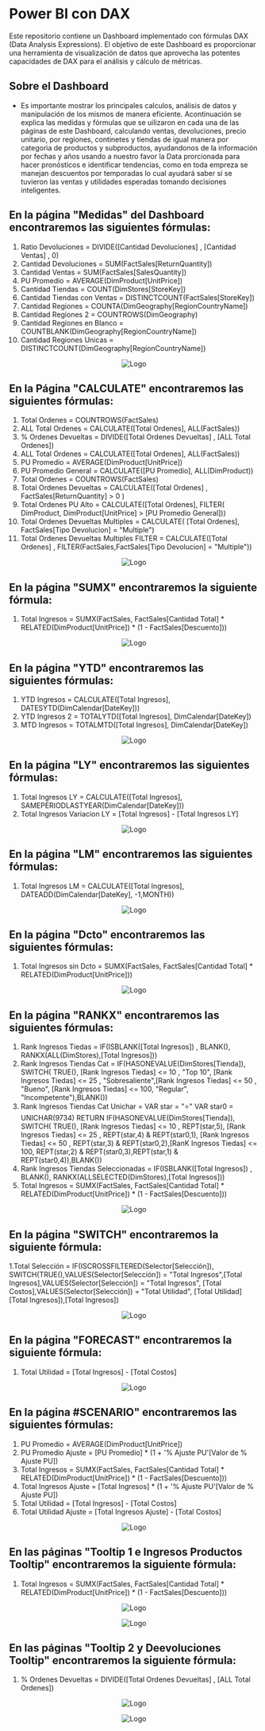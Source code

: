 # Power BI con DAX

Este repositorio contiene un Dashboard implementado con fórmulas DAX (Data Analysis Expressions). El objetivo de este Dashboard es proporcionar una herramienta de visualización de datos que aprovecha las potentes capacidades de DAX para el análisis y cálculo de métricas.


## Sobre el Dashboard

* Es importante mostrar los principales calculos, análisis de datos y manipulación de los mismos de manera eficiente. Acontinuación se explica las medidas y fórmulas que se uilizaron en cada una de las páginas de este Dashboard, calculando ventas, devoluciones, precio unitario, por regiones, continetes y  tiendas de igual manera por categoria de productos y subproductos, ayudandonos de la información por fechas y años usando a nuestro favor la Data prorcionada para hacer pronósticos e identificar tendencias, como en toda empreza se manejan descuentos por temporadas lo cual ayudará saber sí se tuvieron las ventas y utilidades esperadas tomando decisiones inteligentes.



## En la página "Medidas" del Dashboard encontraremos las siguientes fórmulas:

 1. Ratio Devoluciones = DIVIDE([Cantidad Devoluciones] , [Cantidad Ventas] , 0)
 2. Cantidad Devoluciones = SUM(FactSales[ReturnQuantity])
 3. Cantidad Ventas = SUM(FactSales[SalesQuantity])
 4. PU Promedio = AVERAGE(DimProduct[UnitPrice])
 5. Cantidad Tiendas = COUNT(DimStores[StoreKey])
 6. Cantidad Tiendas con Ventas = DISTINCTCOUNT(FactSales[StoreKey])
 7. Cantidad Regiones = COUNTA(DimGeography[RegionCountryName])
 8. Cantidad Regiones 2 = COUNTROWS(DimGeography)
 9. Cantidad Regiones en Blanco = COUNTBLANK(DimGeography[RegionCountryName])
 10. Cantidad Regiones Unicas = DISTINCTCOUNT(DimGeography[RegionCountryName])



<p align="center">
  <img src="https://github.com/dlorenzanaa/bi-introduce-myself/blob/main/Imagenes/Dashboard%20DAX%20_Medidas.png" width="auto" alt="Logo">
</p>



## En la Página "CALCULATE" encontraremos las siguientes fórmulas:

1. Total Ordenes = COUNTROWS(FactSales)
2. ALL Total Ordenes = CALCULATE([Total Ordenes], ALL(FactSales))
3. % Ordenes Devueltas = DIVIDE([Total Ordenes Devueltas] , [ALL Total Ordenes])
4. ALL Total Ordenes = CALCULATE([Total Ordenes], ALL(FactSales))
5. PU Promedio = AVERAGE(DimProduct[UnitPrice])
6. PU Promedio General = CALCULATE([PU Promedio], ALL(DimProduct))
7. Total Ordenes = COUNTROWS(FactSales)
8. Total Ordenes Devueltas = CALCULATE([Total Ordenes] , FactSales[ReturnQuantity] > 0 )
9. Total Ordenes PU Alto = CALCULATE([Total Ordenes], FILTER( DimProduct, DimProduct[UnitPrice] > [PU Promedio General]))
10. Total Ordenes Devueltas Multiples = CALCULATE( [Total Ordenes], FactSales[Tipo Devolucion] = "Multiple")
11. Total Ordenes Devueltas Multiples FILTER = CALCULATE([Total Ordenes] , FILTER(FactSales,FactSales[Tipo Devolucion] =  "Multiple"))



<p align="center">
  <img src="https://github.com/dlorenzanaa/bi-introduce-myself/blob/main/Imagenes/Dashboard%20DAX%20_CALCULATE.png" width="auto" alt="Logo">
</p>



## En la página "SUMX" encontraremos la siguiente fórmula:

1. Total Ingresos = SUMX(FactSales, FactSales[Cantidad Total] * RELATED(DimProduct[UnitPrice]) * (1 - FactSales[Descuento]))



<p align="center">
  <img src="https://github.com/dlorenzanaa/bi-introduce-myself/blob/main/Imagenes/Dashboard%20DAX_SUMX.png" width="auto" alt="Logo">
</p>



## En la página "YTD" encontraremos las siguientes fórmulas:

1. YTD Ingresos = CALCULATE([Total Ingresos], DATESYTD(DimCalendar[DateKey]))
2. YTD Ingresos 2 = TOTALYTD([Total Ingresos], DimCalendar[DateKey])
3. MTD Ingresos = TOTALMTD([Total Ingresos], DimCalendar[DateKey])



<p align="center">
  <img src="https://github.com/dlorenzanaa/bi-introduce-myself/blob/main/Imagenes/Dashboard%20DAX_YTD.png" width="auto" alt="Logo">
</p>



## En la página "LY" encontraremos las siguientes fórmulas:

1. Total Ingresos LY = CALCULATE([Total Ingresos], SAMEPERIODLASTYEAR(DimCalendar[DateKey]))
2. Total Ingresos Variacion LY = [Total Ingresos] - [Total Ingresos LY]



<p align="center">
  <img src="https://github.com/dlorenzanaa/bi-introduce-myself/blob/main/Imagenes/Dashboard%20DAX%20_LY.png" width="auto" alt="Logo">
</p>




## En la página "LM" encontraremos las siguientes fórmulas:

1. Total Ingresos LM = CALCULATE([Total Ingresos], DATEADD(DimCalendar[DateKey], -1,MONTH))


<p align="center">
  <img src="https://github.com/dlorenzanaa/bi-introduce-myself/blob/main/Imagenes/Dashboard%20DAX_LM.png" width="auto" alt="Logo">
</p>


## En la página "Dcto" encontraremos las siguientes fórmulas:

1. Total Ingresos sin Dcto = SUMX(FactSales, FactSales[Cantidad Total] * RELATED(DimProduct[UnitPrice]))



<p align="center">
  <img src="https://github.com/dlorenzanaa/bi-introduce-myself/blob/main/Imagenes/Dashboard%20DAX%20_Dcto.png" width="auto" alt="Logo">
</p>



## En la página "RANKX" encontraremos las siguientes fórmulas:

1. Rank Ingresos Tiedas = IF(ISBLANK([Total Ingresos]) , BLANK(), RANKX(ALL(DimStores),[Total Ingresos]))
2. Rank Ingresos Tiendas Cat = IF(HASONEVALUE(DimStores[Tienda]), SWITCH( TRUE(), [Rank Ingresos Tiedas] <= 10 , "Top 10", [Rank Ingresos Tiedas] <= 25 , "Sobresaliente",[Rank Ingresos Tiedas] <= 50 , "Bueno", [Rank Ingresos Tiedas] <= 100, "Regular", "Incompetente"),BLANK())
3. Rank Ingresos Tiendas Cat Unichar =  VAR star = "⭐️" VAR star0 = UNICHAR(9734) RETURN IF(HASONEVALUE(DimStores[Tienda]), SWITCH( TRUE(), [Rank Ingresos Tiedas] <= 10 , REPT(star,5), [Rank Ingresos Tiedas] <= 25 , REPT(star,4) & REPT(star0,1), [Rank Ingresos Tiedas] <= 50 , REPT(star,3) & REPT(star0,2),[RanK Ingresos Tiedas] <= 100, REPT(star,2) & REPT(star0,3),REPT(star,1) & REPT(star0,4)),BLANK())
4. Rank Ingresos Tiendas Seleccionadas = IF(ISBLANK([Total Ingresos]) , BLANK(), RANKX(ALLSELECTED(DimStores),[Total Ingresos]))
5. Total Ingresos = SUMX(FactSales, FactSales[Cantidad Total] * RELATED(DimProduct[UnitPrice]) * (1 - FactSales[Descuento]))
 



<p align="center">
  <img src="https://github.com/dlorenzanaa/bi-introduce-myself/blob/main/Imagenes/Dashboard%20DAX%20_RANKX.png" width="auto" alt="Logo">
</p>



## En la página "SWITCH" encontraremos la siguiente fórmula:

1.Total Selección = IF(ISCROSSFILTERED(Selector[Selección]), SWITCH(TRUE(),VALUES(Selector[Selección]) = "Total Ingresos",[Total Ingresos],VALUES(Selector[Selección]) = "Total Ingresos", [Total Costos],VALUES(Selector[Selección]) = "Total Utilidad", [Total Utilidad][Total Ingresos]),[Total Ingresos])




<p align="center">
  <img src="https://github.com/dlorenzanaa/bi-introduce-myself/blob/main/Imagenes/Dashboard%20DAX%20_SWITCH.png" width="auto" alt="Logo">
</p>



## En la página "FORECAST" encontraremos la siguiente fórmula:

1. Total Utilidad = [Total Ingresos] - [Total Costos]




<p align="center">
  <img src="https://github.com/dlorenzanaa/bi-introduce-myself/blob/main/Imagenes/Dashboard%20DAX%20_FORECAST.png" width="auto" alt="Logo">
</p>



## En la página #SCENARIO" encontraremos las siguientes fórmulas:

1. PU Promedio = AVERAGE(DimProduct[UnitPrice])
2. PU Promedio Ajuste = [PU Promedio] *  (1 +  '% Ajuste PU'[Valor de % Ajuste PU])
3. Total Ingresos = SUMX(FactSales, FactSales[Cantidad Total] * RELATED(DimProduct[UnitPrice]) * (1 - FactSales[Descuento]))
4. Total Ingresos Ajuste = [Total Ingresos] * (1 + '% Ajuste PU'[Valor de % Ajuste PU])
5. Total Utilidad = [Total Ingresos] - [Total Costos]
6. Total Utilidad Ajuste = [Total Ingresos Ajuste] - [Total Costos]



<p align="center">
  <img src="https://github.com/dlorenzanaa/bi-introduce-myself/blob/main/Imagenes/Dashboard%20DAX%20_SCENARIO.png" width="auto" alt="Logo">
</p>



## En las páginas "Tooltip 1 e Ingresos Productos Tooltip" encontraremos la siguiente fórmula:

1. Total Ingresos = SUMX(FactSales, FactSales[Cantidad Total] * RELATED(DimProduct[UnitPrice]) * (1 - FactSales[Descuento]))




<p align="center">
  <img src="https://github.com/dlorenzanaa/bi-introduce-myself/blob/main/Imagenes/Dashboard%20DAX%20_Tooltip%201.png" width="auto" alt="Logo">
</p>



<p align="center">
  <img src="https://github.com/dlorenzanaa/bi-introduce-myself/blob/main/Imagenes/Dashboard%20DAX%20_Ingresos%20P%20Tooltip.png" width="auto" alt="Logo">
</p>



## En las páginas "Tooltip 2 y Deevoluciones Tooltip" encontraremos la siguiente fórmula:

1. % Ordenes Devueltas = DIVIDE([Total Ordenes Devueltas] , [ALL Total Ordenes])




<p align="center">
  <img src="https://github.com/dlorenzanaa/bi-introduce-myself/blob/main/Imagenes/Dashboard%20DAX%20_Tooltip%202.png" width="auto" alt="Logo">
</p>



<p align="center">
  <img src="https://github.com/dlorenzanaa/bi-introduce-myself/blob/main/Imagenes/Dashboard%20DAX%20_Devoluciones%20Tooltip.png" width="auto" alt="Logo">
</p>

